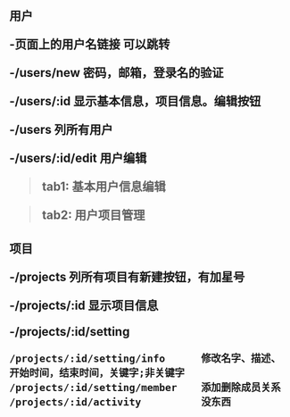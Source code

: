 <h2>用户			

-页面上的用户名链接	可以跳转		

-/users/new		密码，邮箱，登录名的验证	

-/users/:id  	显示基本信息，项目信息。编辑按钮	

-/users			列所有用户				

-/users/:id/edit					用户编辑							
>tab1: 基本用户信息编辑	

>tab2: 用户项目管理	


<h2>项目
	
-/projects	列所有项目有新建按钮，有加星号

-/projects/:id	显示项目信息

-/projects/:id/setting	

	/projects/:id/setting/info		修改名字、描述、开始时间，结束时间，关键字;非关键字
	/projects/:id/setting/member	添加删除成员关系
	/projects/:id/activity			没东西
